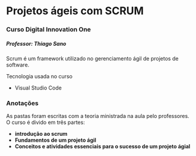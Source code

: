 # Projetos ágeis com SCRUM
### Curso Digital Innovation One
##### Professor: Thiago Sano

Scrum é um framework utilizado no gerenciamento ágil de projetos de software.

Tecnologia usada no curso
- Visual Studio Code

### Anotações
As pastas foram escritas com a teoria ministrada na aula pelo professores. O curso é divido em três partes:
- **introdução ao scrum**
- **Fundamentos de um projeto ágil** 
- **Conceitos e atividades essenciais para o sucesso de um projeto ágial**
